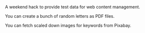 A weekend hack to provide test data for web content management.

You can create a bunch of random letters as PDF files.

You can fetch scaled down images for keywords from Pixabay.